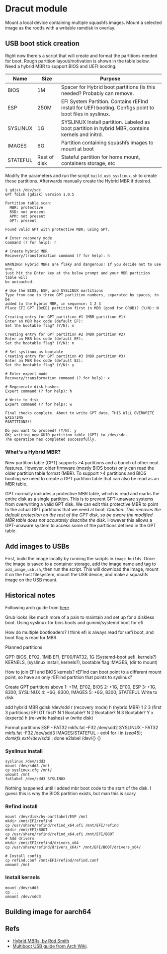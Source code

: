 # Dracut module

Mount a local device containing multiple squashfs images. Mount a selected image
as the rootfs with a writable ramdisk in overlay.

## USB boot stick creation

Right now there's a script that will create and format the partitions needed for
boot. Rough partition layout/motivation is shown in the table below. Need a
hybrid MBR to support BIOS and UEFI booting.

| Name | Size | Purpose |
| - | - | - |
| BIOS | 1M | Spacer for Hybrid boot partitions (Is this needed? Probably can remove. |
| ESP | 250M | EFI System Partition. Contains rEFInd install for UEFI booting. Configs point to boot files in syslinux. |
| SYSLINUX | 1G | SYSLINUX Install partition. Labeled as boot partition in hybrid MBR, contains kernels and initrd. 
| IMAGES | 6G | Partition containing squashfs images to mount at boot |
| STATEFUL | Rest of disk | Stateful partition for home mount, containers storage, etc |

Modify the parameters and run the script `build_usb_syslinux.sh` to create these
partitions. Afterwards manually create the Hybrid MBR if desired.

```
$ gdisk /dev/sdc
GPT fdisk (gdisk) version 1.0.5

Partition table scan:
  MBR: protective
  BSD: not present
  APM: not present
  GPT: present

Found valid GPT with protective MBR; using GPT.

# Enter recovery mode
Command (? for help): r

# Create hybrid MBR
Recovery/transformation command (? for help): h

WARNING! Hybrid MBRs are flaky and dangerous! If you decide not to use one,
just hit the Enter key at the below prompt and your MBR partition table will
be untouched.

# Use the BIOS, ESP, and SYSLINUX martitions
Type from one to three GPT partition numbers, separated by spaces, to be
added to the hybrid MBR, in sequence: 1 2 3
Place EFI GPT (0xEE) partition first in MBR (good for GRUB)? (Y/N): N

Creating entry for GPT partition #1 (MBR partition #1)
Enter an MBR hex code (default EF):
Set the bootable flag? (Y/N): n

Creating entry for GPT partition #2 (MBR partition #2)
Enter an MBR hex code (default EF):
Set the bootable flag? (Y/N): n

# Set syslinux as bootable
Creating entry for GPT partition #3 (MBR partition #3)
Enter an MBR hex code (default 83):
Set the bootable flag? (Y/N): y

# Enter expert mode
Recovery/transformation command (? for help): x

# Regenerate disk hashes
Expert command (? for help): h

# Write to disk
Expert command (? for help): w

Final checks complete. About to write GPT data. THIS WILL OVERWRITE EXISTING
PARTITIONS!!

Do you want to proceed? (Y/N): y
OK; writing new GUID partition table (GPT) to /dev/sdc.
The operation has completed successfully.
```

### What's a Hybrid MBR?

New partition table (GPT) supports >4 partitions and a bunch of other neat
features. However, older firmware (mostly BIOS boots) only can read the older
partition table format (MBR). To support >4 partitions and BIOS booting we need
to create a GPT partition table that can also be read as an MBR table.

GPT normally includes a protective MBR table, which is read and marks the entire
disk as a single partition. This is to prevent GPT-unaware systems from
overwriting a valid GPT disk. We can edit this protective MBR to point to the
actual GPT partitions that we need at boot. *Caution: This removes the default
protection on the rest of the GPT disk, so be aware the modified MBR table does
not accurately describe the disk*. However this allows a GPT-unaware system to
access some of the partitions defined in the GPT table.

## Add images to USBs

First, build the image locally by running the scripts in `image_builds`. Once
the image is saved to a container storage, add the image name and tag to
`add_image_usb.sh`, then run the script. This will download the image, mount it
on the host filesystem, mount the USB device, and make a squashfs image on the
USB mount.

## Historical notes
Following arch guide from
[here](https://wiki.archlinux.org/index.php/Multiboot_USB_drive#Preparation).

Grub looks like much more of a pain to maintain and set up for a diskless boot.
Using syslinux for bios boots and gummi/systemd boot for efi

How do multiple bootloaders? I think efi is always read for uefi boot, and boot
flag is read for MBR.

Planned partitions

GPT: 
BIOS, EF02, 1MiB
EFI, EF00/FAT32, 1G (Systemd-boot uefi. kernels?)
KERNELS, (syslinux install, kernels?), bootable flag
IMAGES, (dir to mount)

How to join EFI and BIOS kernels? rEFInd can boot point to a different mount
point, so have an only rEFIind partition that points to syslinux?

Create GPT partitions above
1: +1M, EF02, BIOS
2: +1G, EF00, ESP
3: +1G, 8300, SYSLINUX
4: +6G, 8300, IMAGES 
5: +6G, 8300, STATEFUL
Write to disk

add hybrid MBR
gdisk /dev/sdd
r (recovery mode)
h (hybrid MBR)
1 2 3 (first 3 partitions)
EPI GT first? N
1 Bootable? N
2 Bootable? N
3 Bootable? Y
x (experts)
h (re-write hashes)
w (write disk)

Format partitions
ESP - FAT32
mkfs.fat -F32 /dev/sdd2
SYSLINUX - FAT32
mkfs.fat -F32 /dev/sdd3
IMAGES/STATEFUL - ext4
for i in $(seq 4 5); do mkfs.ext4 /dev/sdd$i ; done
e2label /dev/{} {}

### Syslinux install

```
syslinux /dev/sdd3
mount /dev/sdd3 /mnt
cp syslinux.cfg /mnt/
umount /mnt
fatlabel /dev/sdd3 SYSLINUX
```
Nothing happened until I added mbr boot code to the start of the disk. I guess
this is why the BIOS partition exists, but man this is scary

### Refind install

```
mount /dev/disk/by-partlabel/ESP /mnt
mkdir /mnt/EFI/refind
cp /usr/share/refind/refind_x64.efi /mnt/EFI/refind
mkdir /mnt/EFI/BOOT
cp /usr/share/refind/refind_x64.efi /mnt/EFI/BOOT
# Add drivers
mkdir /mnt/EFI/refind/drivers_x64
cp /usr/share/refind/drivers_x64/* /mnt/EFI/BOOT/drivers_x64/

# Install config
cp refind.conf /mnt/EFI/refind/refind.conf
umount /mnt
```

### Install kernels

```
mount /dev/sdd3
cp ...
umount /dev/sdd3
```

## Building image for aarch64

## Refs

* [Hybrid MBRs, by Rod Smith](https://www.rodsbooks.com/gdisk/hybrid.html)
* [Multiboot USB guide from Arch Wiki](https://wiki.archlinux.org/index.php/Multiboot_USB_drive#Preparation).
